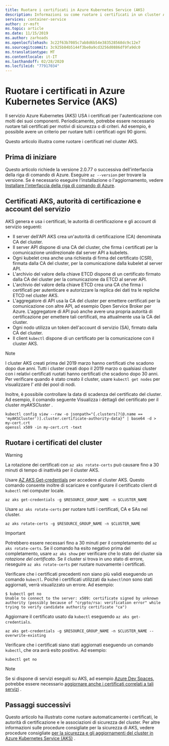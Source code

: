 ```yaml
---
title: Ruotare i certificati in Azure Kubernetes Service (AKS)
description: Informazioni su come ruotare i certificati in un cluster Azure Kubernetes Service (AKS).
services: container-service
author: zr-msft
ms.topic: article
ms.date: 11/15/2019
ms.author: zarhoads
ms.openlocfilehash: 3c22f63b7085c7ab8d6b54e383528568dc9c12e7
ms.sourcegitcommit: 3c925b84b5144f3be0a9cd3256d0886df9fa9dc0
ms.translationtype: MT
ms.contentlocale: it-IT
ms.lasthandoff: 02/28/2020
ms.locfileid: "77917034"
---
```

# <a name="rotate-certificates-in-azure-kubernetes-service-aks"></a>Ruotare i certificati in Azure Kubernetes Service (AKS)

Il servizio Azure Kubernetes (AKS) USA i certificati per l'autenticazione con molti dei suoi componenti. Periodicamente, potrebbe essere necessario ruotare tali certificati per motivi di sicurezza o di criteri. Ad esempio, è possibile avere un criterio per ruotare tutti i certificati ogni 90 giorni.

Questo articolo illustra come ruotare i certificati nel cluster AKS.

## <a name="before-you-begin"></a>Prima di iniziare

Questo articolo richiede la versione 2.0.77 o successiva dell'interfaccia della riga di comando di Azure. Eseguire `az --version` per trovare la versione. Se è necessario eseguire l'installazione o l'aggiornamento, vedere [Installare l'interfaccia della riga di comando di Azure][azure-cli-install].

## <a name="aks-certificates-certificate-authorities-and-service-accounts"></a>Certificati AKS, autorità di certificazione e account del servizio

AKS genera e usa i certificati, le autorità di certificazione e gli account di servizio seguenti:

* Il server dell'API AKS crea un'autorità di certificazione (CA) denominata CA del cluster.
* Il server API dispone di una CA del cluster, che firma i certificati per la comunicazione unidirezionale dal server API a kubelets.
* Ogni kubelet crea anche una richiesta di firma del certificato (CSR), firmata dalla CA del cluster, per la comunicazione dalla kubelet al server API.
* L'archivio del valore della chiave ETCD dispone di un certificato firmato dalla CA del cluster per la comunicazione da ETCD al server API.
* L'archivio del valore della chiave ETCD crea una CA che firma i certificati per autenticare e autorizzare la replica dei dati tra le repliche ETCD nel cluster AKS.
* L'aggregatore di API usa la CA del cluster per emettere certificati per la comunicazione con altre API, ad esempio Open Service Broker per Azure. L'aggregatore di API può anche avere una propria autorità di certificazione per emettere tali certificati, ma attualmente usa la CA del cluster.
* Ogni nodo utilizza un token dell'account di servizio (SA), firmato dalla CA del cluster.
* Il client `kubectl` dispone di un certificato per la comunicazione con il cluster AKS.

> [!NOTE]
> I cluster AKS creati prima del 2019 marzo hanno certificati che scadono dopo due anni. Tutti i cluster creati dopo il 2019 marzo o qualsiasi cluster con i relativi certificati ruotati hanno certificati che scadono dopo 30 anni. Per verificare quando è stato creato il cluster, usare `kubectl get nodes` per visualizzare l' *età* dei pool di nodi.
> 
> Inoltre, è possibile controllare la data di scadenza del certificato del cluster. Ad esempio, il comando seguente Visualizza i dettagli del certificato per il cluster *myAKSCluster* .
> ```console
> kubectl config view --raw -o jsonpath="{.clusters[?(@.name == 'myAKSCluster')].cluster.certificate-authority-data}" | base64 -d > my-cert.crt
> openssl x509 -in my-cert.crt -text
> ```

## <a name="rotate-your-cluster-certificates"></a>Ruotare i certificati del cluster

> [!WARNING]
> La rotazione dei certificati con `az aks rotate-certs` può causare fino a 30 minuti di tempo di inattività per il cluster AKS.

Usare [AZ AKS Get-credentials][az-aks-get-credentials] per accedere al cluster AKS. Questo comando consente inoltre di scaricare e configurare il certificato client di `kubectl` nel computer locale.

```console
az aks get-credentials -g $RESOURCE_GROUP_NAME -n $CLUSTER_NAME
```

Usare `az aks rotate-certs` per ruotare tutti i certificati, CA e SAs nel cluster.

```console
az aks rotate-certs -g $RESOURCE_GROUP_NAME -n $CLUSTER_NAME
```

> [!IMPORTANT]
> Potrebbero essere necessari fino a 30 minuti per il completamento del `az aks rotate-certs`. Se il comando ha esito negativo prima del completamento, usare `az aks show` per verificare che lo stato del cluster sia *rotazione del certificato*. Se il cluster si trova in uno stato di errore, rieseguire `az aks rotate-certs` per ruotare nuovamente i certificati.

Verificare che i certificati precedenti non siano più validi eseguendo un comando `kubectl`. Poiché i certificati utilizzati da `kubectl`non sono stati aggiornati, verrà visualizzato un errore.  Ad esempio:

```console
$ kubectl get no
Unable to connect to the server: x509: certificate signed by unknown authority (possibly because of "crypto/rsa: verification error" while trying to verify candidate authority certificate "ca")
```

Aggiornare il certificato usato da `kubectl` eseguendo `az aks get-credentials`.

```console
az aks get-credentials -g $RESOURCE_GROUP_NAME -n $CLUSTER_NAME --overwrite-existing
```

Verificare che i certificati siano stati aggiornati eseguendo un comando `kubectl`, che ora avrà esito positivo. Ad esempio:

```console
kubectl get no
```

> [!NOTE]
> Se si dispone di servizi eseguiti su AKS, ad esempio [Azure Dev Spaces][dev-spaces], potrebbe essere necessario [aggiornare anche i certificati correlati a tali servizi][dev-spaces-rotate] .

## <a name="next-steps"></a>Passaggi successivi

Questo articolo ha illustrato come ruotare automaticamente i certificati, le autorità di certificazione e le associazioni di sicurezza del cluster. Per altre informazioni sulle procedure consigliate per la sicurezza di AKS, vedere procedure consigliate [per la sicurezza e gli aggiornamenti del cluster in Azure Kubernetes Service (AKS)][aks-best-practices-security-upgrades] .


[azure-cli-install]: /cli/azure/install-azure-cli
[az-aks-get-credentials]: /cli/azure/aks?view=azure-cli-latest#az-aks-get-credentials
[az-extension-add]: /cli/azure/extension#az-extension-add
[az-extension-update]: /cli/azure/extension#az-extension-update
[aks-best-practices-security-upgrades]: operator-best-practices-cluster-security.md
[dev-spaces]: https://docs.microsoft.com/azure/dev-spaces/
[dev-spaces-rotate]: ../dev-spaces/troubleshooting.md#error-using-dev-spaces-after-rotating-aks-certificates
